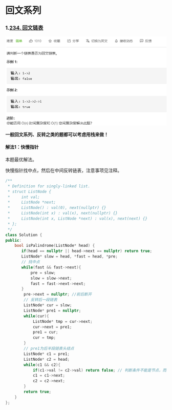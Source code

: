 # 回文系列

### 1.[234. 回文链表](https://leetcode-cn.com/problems/palindrome-linked-list/)

![image-20210611102604429](回文系列1.assets/image-20210611102604429.png)

**一般回文系列、反转之类的题都可以考虑用栈来做！**

#### 解法1：快慢指针 

本题最优解法。

快慢指针找中点，然后在中间反转链表，注意事项见注释。

```c++
/**
 * Definition for singly-linked list.
 * struct ListNode {
 *     int val;
 *     ListNode *next;
 *     ListNode() : val(0), next(nullptr) {}
 *     ListNode(int x) : val(x), next(nullptr) {}
 *     ListNode(int x, ListNode *next) : val(x), next(next) {}
 * };
 */
class Solution {
public:
    bool isPalindrome(ListNode* head) {
       if(head == nullptr || head->next == nullptr) return true;
       ListNode* slow = head, *fast = head, *pre;
       // 找中点
       while(fast && fast->next){
           pre = slow;
           slow = slow->next;
           fast = fast->next->next;
       }
        pre->next = nullptr; //前后断开
        // 反转后一段链表
        ListNode* cur = slow; 
        ListNode* pre1 = nullptr;
        while(cur){
            ListNode* tmp = cur->next;
            cur->next = pre1;
            pre1 = cur;
            cur = tmp;
        }
        // pre1为后半段链表头结点
        ListNode* c1 = pre1;
        ListNode* c2 = head;
        while(c1 && c2){
            if(c1->val != c2->val) return false; // 判断条件不能是节点，而是节点值！
            c1 = c1->next;
            c2 = c2->next;
        }
        return true;
    }
};
```

